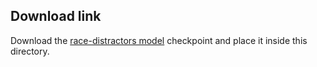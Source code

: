## Download link

Download the [race-distractors model](https://drive.google.com/file/d/1tXHVmXkSLz5qFoDTnAQ17oBDvMXE0YnC/view?usp=drive_link) checkpoint and place it inside this directory. 
